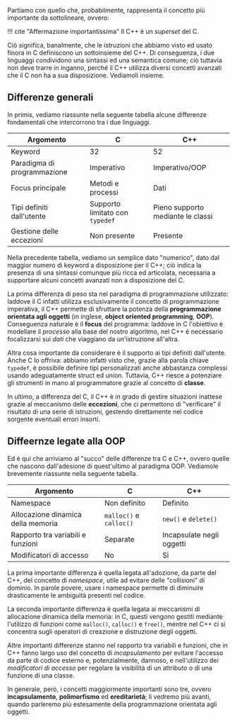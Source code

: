 Partiamo con quello che, probabilmente, rappresenta il concetto più importante da sottolineare, ovvero:

!!! cite "Affermazione importantissima"
	Il C++ è un _superset_ del C.

Ciò significa, banalmente, che le istruzioni che abbiamo visto ed usato finora in C definiscono un sottoinsieme del C++. Di conseguenza, i due linguaggi condividono una sintassi ed una semantica comune; ciò tuttavia non deve trarre in inganno, perché il C++ utilizza diversi concetti avanzati che il C non ha a sua disposizione. Vediamoli insieme.

## Differenze generali

In primis, vediamo riassunte nella seguente tabella alcune differenze fondamentali che intercorrono tra i due linguaggi.

| Argomento                   | C                               | C++                               |
| --------------------------- | ------------------------------- | --------------------------------- |
| Keyword                     | 32                              | 52                                |
| Paradigma di programmazione | Imperativo                      | Imperativo/OOP                    |
| Focus principale            | Metodi e processi               | Dati                              |
| Tipi definiti dall'utente   | Supporto limitato con `typedef` | Pieno supporto mediante le classi |
| Gestione delle eccezioni    | Non presente                    | Presente                          |

Nella precedente tabella, vediamo un semplice dato "numerico", dato dal maggior numero di keyword a disposizione per il C++; ciò indica la presenza di una sintassi comunque più ricca ed articolata, necessaria a supportare alcuni concetti avanzati non a disposizione del C.

La prima differenza di peso sta nel paradigma di programmazione utilizzato: laddove il C infatti utilizza esclusivamente il concetto di programmazione imperativa, il C++ permette di sfruttare la potenza della **programmazione orientata agli oggetti** (in inglese, **object oriented programming**, **OOP**). Conseguenza naturale è il **focus** del programma: laddove in C l'obiettivo è modellare il _processo_ alla base del nostro algoritmo, nel C++ è necessario focalizzarsi sui _dati_ che viaggiano da un'istruzione all'altra.

Altra cosa importante da considerare è il supporto ai tipi definiti dall'utente. Anche C lo offriva: abbiamo infatti visto che, grazie alla parola chiave `typedef`, è possibile definire tipi personalizzati anche abbastanza complessi usando adeguatamente struct ed union. Tuttavia, C++ riesce a potenziare gli strumenti in mano al programmatore grazie al concetto di **classe**.

In ultimo, a differenza del C, il C++ è in grado di gestire situazioni inattese grazie al meccanismo delle **eccezioni**, che ci permettono di "verificare" il risultato di una serie di istruzioni, gestendo direttamente nel codice sorgente eventuali errori insorti.

## Diffeernze legate alla OOP

Ed è qui che arriviamo al "succo" delle differenze tra C e C++, ovvero quelle che nascono dall'adesione di quest'ultimo al paradigma OOP. Vediamole brevemente riassunte nella seguente tabella.

| Argomento                          | C                       | C++                       |
| ---------------------------------- | ----------------------- | ------------------------- |
| Namespace                          | Non definito            | Definito                  |
| Allocazione dinamica della memoria | `malloc()` e `calloc()` | `new()` e `delete()`      |
| Rapporto tra variabili e funzioni  | Separate                | Incapsulate negli oggetti |
| Modificatori di accesso            | No                      | Sì                        |

La prima importante differenza è quella legata all'adozione, da parte del C++, del concetto di _namespace_, utile ad evitare delle "collisioni" di dominio. In parole povere, usare i namespace permette di diminuire drasticamente le ambiguità presenti nel codice.

La seconda importante differenza è quella legata ai meccanismi di allocazione dinamica della memoria: in C, questi vengono gestiti mediante l'utilizzo di funzioni come `malloc()`, `calloc()` e `free()`, mentre nel C++ ci si concentra sugli operatori di creazione e distruzione degli oggetti.

Altre importanti differenze stanno nel rapporto tra variabili e funzioni, che in C++ fanno largo uso del concetto di _incapsulamento_ per evitare l'accesso da parte di codice esterno e, potenzialmente, dannoso, e nell'utilizzo dei _modificatori di accesso_ per regolare la visibilità di un attributo o di una funzione di una classe.

In generale, però, i concetti maggiormente importanti sono tre, ovvero **incapsulamento**, **polimorfismo** ed **ereditarietà**; li vedremo più avanti, quando parleremo più estesamente della programmazione orientata agli oggetti.
